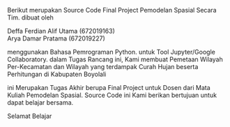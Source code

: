 Berikut merupakan Source Code Final Project Pemodelan Spasial Secara Tim. dibuat oleh

Deffa Ferdian Alif Utama (672019163)                   
Arya Damar Pratama (672019227)

menggunakan Bahasa Pemrograman Python. untuk Tool Jupyter/Google Collaboratory. 
dalam Tugas Rancang ini, Kami membuat Pemetaan Wilayah Per-Kecamatan dan Wilayah yang terdampak 
Curah Hujan beserta Perhitungan di Kabupaten Boyolali 

ini Merupakan Tugas Akhir berupa Final Project untuk Dosen dari Mata Kuliah Pemodelan Spasial. 
Source Code ini Kami berikan bertujuan untuk dapat belajar bersama.

Selamat Belajar
